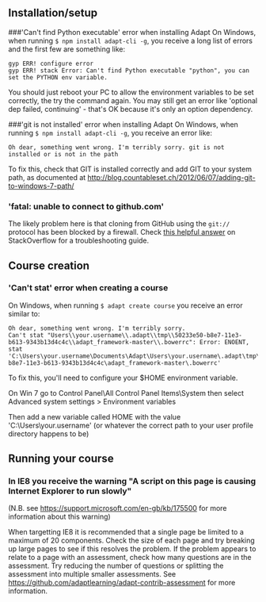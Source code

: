 ## Installation/setup
###'Can't find Python executable' error when installing Adapt
On Windows, when running ```$ npm install adapt-cli -g```, you receive a long list of errors and the first few are something like:
```
gyp ERR! configure error
gyp ERR! stack Error: Can't find Python executable "python", you can set the PYTHON env variable.
```
You should just reboot your PC to allow the environment variables to be set correctly, the try the command again. You may still get an error like 'optional dep failed, continuing' - that's OK because it's only an option dependency.

###'git is not installed' error when installing Adapt
On Windows, when running ```$ npm install adapt-cli -g```, you receive an error like:
```
Oh dear, something went wrong. I'm terribly sorry. git is not installed or is not in the path
```
To fix this, check that GIT is installed correctly and add GIT to your system path, as documented at http://blog.countableset.ch/2012/06/07/adding-git-to-windows-7-path/
### 'fatal: unable to connect to github.com'
The likely problem here is that cloning from GitHub using the `git://` protocol has been blocked by a firewall. Check [this helpful answer](http://stackoverflow.com/questions/4891527/git-protocol-blocked-by-company-how-can-i-get-around-that) on StackOverflow for a troubleshooting guide.

## Course creation
### 'Can't stat' error when creating a course
On Windows, when running ```$ adapt create course``` you receive an error similar to:
```
Oh dear, something went wrong. I'm terribly sorry.
Can't stat "Users\\your.username\\.adapt\\tmp\\50233e50-b8e7-11e3-b613-9343b13d4c4c\\adapt_framework-master\\.bowerrc": Error: ENOENT, stat 'C:\Users\your.username\Documents\Adapt\Users\your.username\.adapt\tmp\50233e50-b8e7-11e3-b613-9343b13d4c4c\adapt_framework-master\.bowerrc'
```
To fix this, you'll need to configure your $HOME environment variable.

On Win 7 go to Control Panel\All Control Panel Items\System then select Advanced system settings > Environment variables 

Then add a new variable called HOME with the value 'C:\Users\your.username\' (or whatever the correct path to your user profile directory happens to be)

## Running your course
### In IE8 you receive the warning "A script on this page is causing Internet Explorer to run slowly"

(N.B. see https://support.microsoft.com/en-gb/kb/175500 for more information about this warning)

When targetting IE8 it is recommended that a single page be limited to a maximum of 20 components. Check the size of each page and try breaking up large pages to see if this resolves the problem. If the problem appears to relate to a page with an assessment, check how many questions are in the assessment. Try reducing the number of questions or splitting the assessment into multiple smaller assessments. See https://github.com/adaptlearning/adapt-contrib-assessment for more information.
